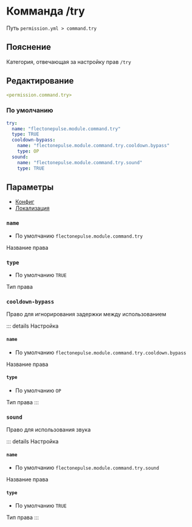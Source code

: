 # Комманда /try
Путь `permission.yml > command.try`

## Пояснение
Категория, отвечающая за настройку прав `/try`

## Редактирование
```yaml
<permission.command.try>
```

### По умолчанию
```yaml
try:
  name: "flectonepulse.module.command.try"
  type: TRUE
  cooldown-bypass:
    name: "flectonepulse.module.command.try.cooldown.bypass"
    type: OP
  sound:
    name: "flectonepulse.module.command.try.sound"
    type: TRUE
```

## Параметры

- [Конфиг](/ru/command/try/)
- [Локализация](/ru/localizations/ru_ru/command/try/)

### `name`
- По умолчанию `flectonepulse.module.command.try`

Название права

### `type`
- По умолчанию `TRUE`

Тип права

### `cooldown-bypass`

Право для игнорирования задержки между использованием

::: details Настройка
#### `name`
- По умолчанию `flectonepulse.module.command.try.cooldown.bypass`

Название права

#### `type`
- По умолчанию `OP`

Тип права
:::

### `sound`

Право для использования звука

::: details Настройка
#### `name`
- По умолчанию `flectonepulse.module.command.try.sound`

Название права

#### `type`
- По умолчанию `TRUE`

Тип права
:::

<!--@include: @/ru/parts/permission.md-->

